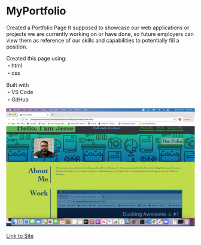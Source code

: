 # MyPortfolio

 Created a Portfolio Page
It supposed to showcase our web applications or projects we are currently working on or have done, so future employers can view them as reference of our skills and capabilities to potentially fill a position.

Created this page using: <br>
 ・html <br>
 ・css <br>

 Built with <br>
 ・VS Code <br>
 ・GitHub <br>

![photo](https://github.com/Jesse2360/MyPortfolio/blob/a424d9ac2232cece665801bf63a7665d568032ef/assets/images/portfolioScreenshot.png)

[Link to Site](https://jesse2360.github.io/MyPortfolio/)

